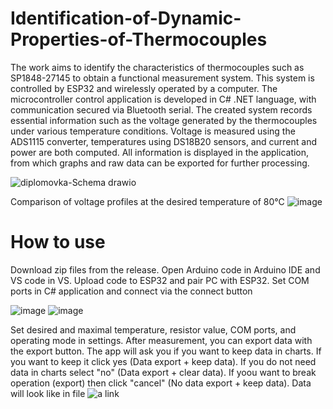 # Identification-of-Dynamic-Properties-of-Thermocouples
The work aims to identify the characteristics of thermocouples such as SP1848-27145 to 
obtain a functional measurement system. This system is controlled by ESP32 and wirelessly 
operated by a computer. The microcontroller control application is developed in C# .NET 
language, with communication secured via Bluetooth serial. The created system records 
essential information such as the voltage generated by the thermocouples under various 
temperature conditions. Voltage is measured using the ADS1115 converter, temperatures 
using DS18B20 sensors, and current and power are both computed. All information is 
displayed in the application, from which graphs and raw data can be exported for further 
processing.

![diplomovka-Schema drawio](https://github.com/RealMrGollum/Identification-of-Dynamic-Properties-of-Thermocouples/assets/76939084/c0f58295-329b-4a13-b90c-a8442b2b73c3)

Comparison of voltage profiles at the desired temperature of 80°C
![image](https://github.com/RealMrGollum/Identification-of-Dynamic-Properties-of-Thermocouples/assets/76939084/f4dbacae-c12b-4793-9997-23638a454d07)

# How to use

Download zip files from the release. Open Arduino code in Arduino IDE and VS code in VS. Upload code to ESP32 and pair PC with ESP32. 
Set COM ports in C# application and connect via the connect button

![image](https://github.com/RealMrGollum/Identification-of-Dynamic-Properties-of-Thermocouples/assets/76939084/1bf4849a-0c26-4057-824c-bd3c8bddee2e)
![image](https://github.com/RealMrGollum/Identification-of-Dynamic-Properties-of-Thermocouples/assets/76939084/80026b02-5b06-45a6-8456-6d20995adccd)

Set desired and maximal temperature, resistor value, COM ports, and operating mode in settings. 
After measurement, you can export data with the export button. The app will ask you if you want to keep data in charts. If you want to keep it click yes (Data export + keep data). If you do not need data in charts select "no" (Data export + clear data). If yoou want to break operation (export) then click "cancel" (No data export + keep data). 
Data will look like in file ![a link](https://github.com/RealMrGollum/Identification-of-Dynamic-Properties-of-Thermocouples/tree/main/Measurement%20of%20SP1848)
